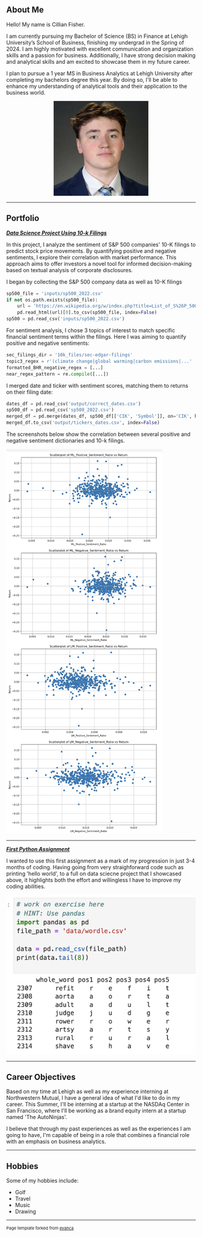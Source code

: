 ## About Me

Hello! My name is Cillian Fisher.

I am currently pursuing my Bachelor of Science (BS) in Finance at Lehigh University’s School of Business, finishing my undergrad in the Spring of 2024. I am highly motivated with excellent communication and organization skills and a passion for business. Additionally, I have strong decision making and analytical skills and am excited to showcase them in my future career.

I plan to pursue a 1 year MS in Business Analytics at Lehigh University after completing my bachelors degree this year. By doing so, I'll be able to enhance my understanding of analytical tools and their application to the business world.

<!-- Upload your own photo and change the path -->

<p style="text-align:center;">
  <img class="img-circle" src="/images/1714330393277.jpeg" width="50%">
</p>


---

## Portfolio

<!-- You can link to other websites, PDFs in this repo, and other pages in this repo -->

_**[Data Science Project Using 10-k Filings](report.md)**_


In this project, I analyze the sentiment of S&P 500 companies' 10-K filings to predict stock price movements. By quantifying positive and negative sentiments, I explore their correlation with market performance. This approach aims to offer investors a novel tool for informed decision-making based on textual analysis of corporate disclosures.

I began by collecting the S&P 500 company data as well as 10-K filings

```python
sp500_file = 'inputs/sp500_2022.csv'
if not os.path.exists(sp500_file):
    url = 'https://en.wikipedia.org/w/index.php?title=List_of_S%26P_500_companies&oldid=1130173030'
    pd.read_html(url)[0].to_csv(sp500_file, index=False)
sp500 = pd.read_csv('inputs/sp500_2022.csv')
```

For sentiment analysis, I chose 3 topics of interest  to match specific financial sentiment terms within the filings. Here I was aiming to quantify positive and negative sentiments:

```python
sec_filings_dir = '10k_files/sec-edgar-filings'
topic3_regex = r'(climate change|global warming|carbon emissions|...'
formatted_BHR_negative_regex = [...]
near_regex_pattern = re.compile([...])
```

I merged date and ticker with sentiment scores, matching them to returns on their filing date:

```python
dates_df = pd.read_csv('output/correct_dates.csv')
sp500_df = pd.read_csv('sp500_2022.csv')
merged_df = pd.merge(dates_df, sp500_df[['CIK', 'Symbol']], on='CIK', how='left')
merged_df.to_csv('output/tickers_dates.csv', index=False)
```

The screenshots below show the correlation between several positive and negative sentiment dictionaries and 10-k filings.


<img src="images/scat1.png?raw=true"/>

---

_**[First Python Assignment](asgn01exercises.md)**_

I wanted to use this first assignment as a mark of my progression in just 3-4 months of coding. Having going from very straighforward code such as printing 'hello world', to a full on data sciecne project that I showcased above, it highlights both the effort and willingless I have to improve my coding abilities.

<img src="images/asgn01.png?raw=true"/>


---

## Career Objectives

Based on my time at Lehigh as well as my experience interning at Northwestern Mutual, I have a general idea of what I'd like to do in my career. This Summer, I'll be interning at a startup at the NASDAq Center in San Francisco, where I'll be working as a brand equity intern at a startup named 'The AutoNinjas'. 

I believe that through my past experiences as well as the experiences I am going to have, I'm capable of being in a role that combines a financial role with an emphasis on business analytics. 

---

## Hobbies

Some of my hobbies include:
- Golf
- Travel
- Music
- Drawing
  
---
<p style="font-size:11px">Page template forked from <a href="https://github.com/evanca/quick-portfolio">evanca</a></p>
<!-- Remove above link if you don't want to attibute -->

